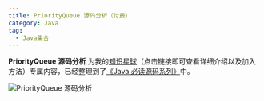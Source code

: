```yaml
---
title: PriorityQueue 源码分析（付费）
category: Java
tag:
  - Java集合
---
```


**PriorityQueue 源码分析** 为我的[知识星球](https://javaguide.cn/about-the-author/zhishixingqiu-two-years.html)（点击链接即可查看详细介绍以及加入方法）专属内容，已经整理到了[《Java 必读源码系列》](https://javaguide.cn/zhuanlan/source-code-reading.html)中。

![PriorityQueue 源码分析](https://oss.javaguide.cn/xingqiu/image-20230727084055593.png)

<!-- @include: @yuanma.snippet.md -->

